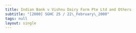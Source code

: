 ```yaml
---
title: Indian Bank v Vishnu Dairy Farm Pte Ltd and Others
subtitle: "[2000] SGHC 25 / 22\_February\_2000"
tags: null
layout: single
---
```


